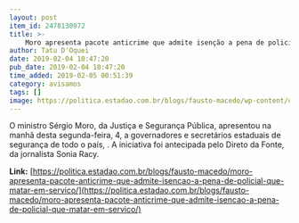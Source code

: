 ```yaml
---
layout: post
item_id: 2478130972
title: >-
    Moro apresenta pacote anticrime que admite isenção a pena de policial que matar em serviço
author: Tatu D'Oquei
date: 2019-02-04 10:47:20
pub_date: 2019-02-04 10:47:20
time_added: 2019-02-05 00:51:39
category: avisamos
tags: []
image: https://politica.estadao.com.br/blogs/fausto-macedo/wp-content/uploads/sites/41/2019/02/51148731_1334886293320611_2714208920624168960_n.jpg
---
```


O ministro Sérgio Moro, da Justiça e Segurança Pública, apresentou na manhã desta segunda-feira, 4, a governadores e secretários estaduais de segurança de todo o país, . A iniciativa foi antecipada pelo Direto da Fonte, da jornalista Sonia Racy.

**Link:** [https://politica.estadao.com.br/blogs/fausto-macedo/moro-apresenta-pacote-anticrime-que-admite-isencao-a-pena-de-policial-que-matar-em-servico/](https://politica.estadao.com.br/blogs/fausto-macedo/moro-apresenta-pacote-anticrime-que-admite-isencao-a-pena-de-policial-que-matar-em-servico/)

